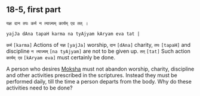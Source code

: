 ## 18-5, first part 


```shloka-sa
यज्ञ दान तपः कर्म न त्याज्यम् कार्यम् एव तत् ।
```
```shloka-sa-hk
yajJa dAna tapaH karma na tyAjyam kAryam eva tat |
```

`कर्म` `[karma]` Actions of `यज्ञ` `[yajJa]` worship, `दान` `[dAna]` charity, `तपः` `[tapaH]` and discipline `न त्याज्यम्` `[na tyAjyam]` are not to be given up. `तत्` `[tat]` Such action `कार्यम् एव` `[kAryam eva]` must certainly be done.

A person who desires [Moksha](Moksha) must not abandon worship, charity, discipline and other activities prescribed in the scriptures. Instead they must be performed daily, till the time a person departs from the body.
Why do these activities need to be done?

